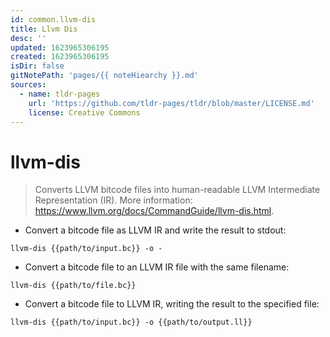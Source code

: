 ```yaml
---
id: common.llvm-dis
title: Llvm Dis
desc: ''
updated: 1623965306195
created: 1623965306195
isDir: false
gitNotePath: 'pages/{{ noteHiearchy }}.md'
sources:
  - name: tldr-pages
    url: 'https://github.com/tldr-pages/tldr/blob/master/LICENSE.md'
    license: Creative Commons
---
```

# llvm-dis

> Converts LLVM bitcode files into human-readable LLVM Intermediate Representation (IR).
> More information: <https://www.llvm.org/docs/CommandGuide/llvm-dis.html>.

- Convert a bitcode file as LLVM IR and write the result to stdout:

`llvm-dis {{path/to/input.bc}} -o -`

- Convert a bitcode file to an LLVM IR file with the same filename:

`llvm-dis {{path/to/file.bc}}`

- Convert a bitcode file to LLVM IR, writing the result to the specified file:

`llvm-dis {{path/to/input.bc}} -o {{path/to/output.ll}}`

